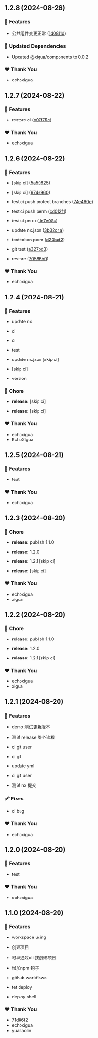 ## 1.2.8 (2024-08-26)


### 🚀 Features

- 公共组件变更正常 ([1d0811d](https://github.com/EchoXigua/xg-monorepo/commit/1d0811d))


### 🧱 Updated Dependencies

- Updated @xigua/components to 0.0.2


### ❤️  Thank You

- echoxigua

## 1.2.7 (2024-08-22)


### 🚀 Features

- restore ci ([c07f75e](https://github.com/EchoXigua/xg-monorepo/commit/c07f75e))


### ❤️  Thank You

- echoxigua

## 1.2.6 (2024-08-22)


### 🚀 Features

- [skip ci] ([5a50825](https://github.com/EchoXigua/xg-monorepo/commit/5a50825))

- [skip ci] ([974e960](https://github.com/EchoXigua/xg-monorepo/commit/974e960))

- test ci push protect branches ([74e460e](https://github.com/EchoXigua/xg-monorepo/commit/74e460e))

- test ci push perm ([cd012f1](https://github.com/EchoXigua/xg-monorepo/commit/cd012f1))

- test ci perm ([de7e05c](https://github.com/EchoXigua/xg-monorepo/commit/de7e05c))

- update nx.json ([3b32c4a](https://github.com/EchoXigua/xg-monorepo/commit/3b32c4a))

- test token perm ([d20baf2](https://github.com/EchoXigua/xg-monorepo/commit/d20baf2))

- git test ([a327bd3](https://github.com/EchoXigua/xg-monorepo/commit/a327bd3))

- restore ([70586b0](https://github.com/EchoXigua/xg-monorepo/commit/70586b0))


### ❤️  Thank You

- echoxigua

## 1.2.4 (2024-08-21)


### 🚀 Features

- update nx

- ci

- ci

- test

- update nx.json [skip ci]

- [skip ci]

- version


### 🏡 Chore

- **release:** [skip ci]

- **release:** [skip ci]


### ❤️  Thank You

- echoxigua
- EchoXigua

## 1.2.5 (2024-08-21)


### 🚀 Features

- test


### ❤️  Thank You

- echoxigua

## 1.2.3 (2024-08-20)


### 🏡 Chore

- **release:** publish 1.1.0

- **release:** 1.2.0

- **release:** 1.2.1 [skip ci]

- **release:** [skip ci]


### ❤️  Thank You

- echoxigua
- xigua

## 1.2.2 (2024-08-20)


### 🏡 Chore

- **release:** publish 1.1.0

- **release:** 1.2.0

- **release:** 1.2.1 [skip ci]


### ❤️  Thank You

- echoxigua
- xigua

## 1.2.1 (2024-08-20)


### 🚀 Features

- demo 测试更新版本

- 测试 release 整个流程

- ci git user

- ci git

- update yml

- ci git user

- 测试 nx 提交


### 🩹 Fixes

- ci bug


### ❤️  Thank You

- echoxigua

## 1.2.0 (2024-08-20)


### 🚀 Features

- test


### ❤️  Thank You

- echoxigua

## 1.1.0 (2024-08-20)


### 🚀 Features

- workspace using

- 创建项目

- 可以通过cli 按创建项目

- 增加npm 钩子

- github workflows

- tet deploy

- deploy shell


### ❤️  Thank You

- 71d86f2
- echoxigua
- yuanaolin